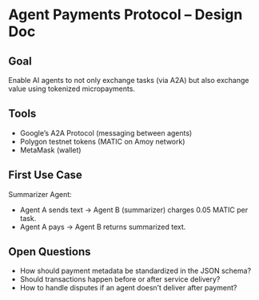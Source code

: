 # Agent Payments Protocol – Design Doc

## Goal
Enable AI agents to not only exchange tasks (via A2A) but also exchange value using tokenized micropayments.

## Tools
- Google’s A2A Protocol (messaging between agents)
- Polygon testnet tokens (MATIC on Amoy network)
- MetaMask (wallet)

## First Use Case
Summarizer Agent:
- Agent A sends text → Agent B (summarizer) charges 0.05 MATIC per task.
- Agent A pays → Agent B returns summarized text.

## Open Questions
- How should payment metadata be standardized in the JSON schema?
- Should transactions happen before or after service delivery?
- How to handle disputes if an agent doesn’t deliver after payment?
